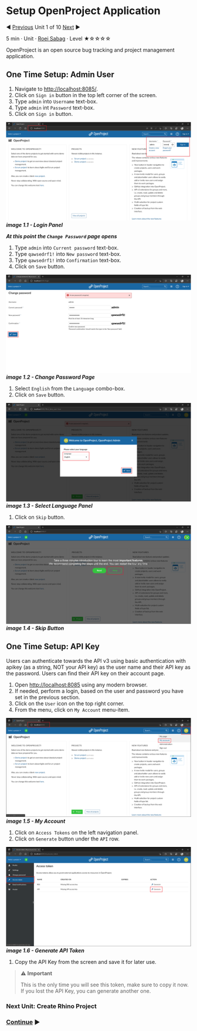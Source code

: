 # Setup OpenProject Application

:arrow_backward: [Previous](./00.Module.md) Unit 1 of 10 [Next](./02.CreateRhinoProject.md) :arrow_forward:

5 min · Unit · [Roei Sabag](https://www.linkedin.com/in/roei-sabag-247aa18/) · Level ★☆☆☆☆

OpenProject is an open source bug tracking and project management application.

## One Time Setup: Admin User

1. Navigate to [http://localhost:8085/](http://localhost:8085/).
2. Click on `Sign in` button in the top left corner of the screen.
3. Type `admin` into `Username` text-box.
4. Type `admin` int `Password` text-box.
5. Click on `Sign in` button.  

![image 1.1 - Login Panel](./Images/m01u01_1.png)  
_**image 1.1 - Login Panel**_  

_**At this point the `Change Password` page opens**_  

1. Type `admin` into `Current password` text-box.
2. Type `qawsedrf1!` into `New password` text-box.
3. Type `qawsedrf1!` into `Confirmation` text-box.
4. Click on `Save` button.  

![image 1.2 - Change Password Page](./Images/m01u01_2.png)  
_**image 1.2 - Change Password Page**_  

1. Select `English` from the `Language` combo-box.
2. Click on `Save` button.

![image 1.3 - Select Language Panel](./Images/m01u01_3.png)  
_**image 1.3 - Select Language Panel**_  

1. Click on `Skip` button.  

![image 1.4 - Skip Button](./Images/m01u01_4.png)  
_**image 1.4 - Skip Button**_

## One Time Setup: API Key

Users can authenticate towards the API v3 using basic authentication with apikey (as a string, NOT your API key) as the user name and their API key as the password. Users can find their API key on their account page.  

1. Open [http://localhost:8085](http://localhost:8085) using any modern browser.
2. If needed, perform a login, based on the user and password you have set in the previous section.
3. Click on the `User` icon on the top right corner.
4. From the menu, click on `My Account` menu-item.  

![image 1.5 - My Account](./Images/m01u01_5.png)  
_**image 1.5 - My Account**_  

1. Click on `Access Tokens` on the left navigation panel.
2. Click on `Generate` button under the `API` row.  

![image 1.6 - Generate API Token](./Images/m01u01_6.png)  
_**image 1.6 - Generate API Token**_  

1. Copy the API Key from the screen and save it for later use.  

> :warning: **Important**
>  
> This is the only time you will see this token, make sure to copy it now. If you lost the API Key, you can generate another one.  

### Next Unit: Create Rhino Project

### [Continue](./02.CreateRhinoProject.md) :arrow_forward:
